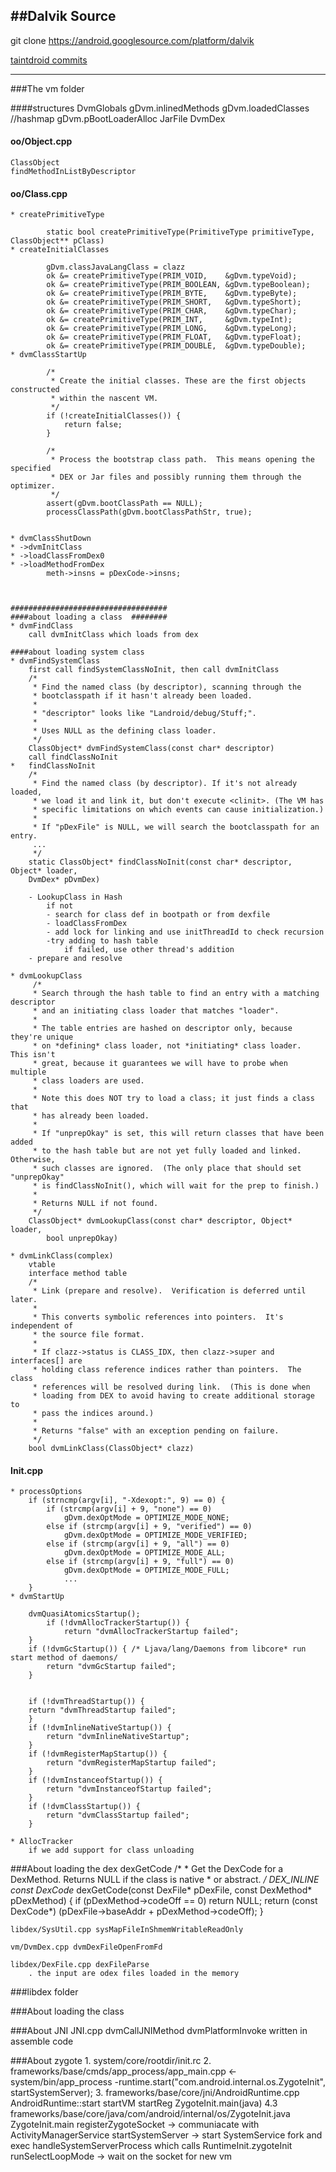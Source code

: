##Dalvik Source
---
git clone https://android.googlesource.com/platform/dalvik

[taintdroid commits](https://github.com/TaintDroid/android_platform_dalvik.git)

----
###The vm folder

####structures
	DvmGlobals
		gDvm.inlinedMethods
		gDvm.loadedClasses //hashmap
		gDvm.pBootLoaderAlloc
	JarFile
	DvmDex

#### oo/Object.cpp
	ClassObject
	findMethodInListByDescriptor
#### oo/Class.cpp
	* createPrimitiveType
		
			static bool createPrimitiveType(PrimitiveType primitiveType, ClassObject** pClass)
	* createInitialClasses
	
			gDvm.classJavaLangClass = clazz	
			ok &= createPrimitiveType(PRIM_VOID,    &gDvm.typeVoid);
		    ok &= createPrimitiveType(PRIM_BOOLEAN, &gDvm.typeBoolean);
		    ok &= createPrimitiveType(PRIM_BYTE,    &gDvm.typeByte);
		    ok &= createPrimitiveType(PRIM_SHORT,   &gDvm.typeShort);
		    ok &= createPrimitiveType(PRIM_CHAR,    &gDvm.typeChar);
		    ok &= createPrimitiveType(PRIM_INT,     &gDvm.typeInt);
		    ok &= createPrimitiveType(PRIM_LONG,    &gDvm.typeLong);
	  	    ok &= createPrimitiveType(PRIM_FLOAT,   &gDvm.typeFloat);
		    ok &= createPrimitiveType(PRIM_DOUBLE,  &gDvm.typeDouble);
	* dvmClassStartUp
			
    		/* 
		     * Create the initial classes. These are the first objects constructed
		     * within the nascent VM.                               
		     */
		    if (!createInitialClasses()) {                          
		        return false;
		    }  

		    /* 
		     * Process the bootstrap class path.  This means opening the specified
			 * DEX or Jar files and possibly running them through the optimizer.
		     */
		    assert(gDvm.bootClassPath == NULL);                     
		    processClassPath(gDvm.bootClassPathStr, true);  


	* dvmClassShutDown
	* ->dvmInitClass
	* ->loadClassFromDex0
	* ->loadMethodFromDex
			meth->insns = pDexCode->insns;   



	###################################
	####about loading a class  ########        
	* dvmFindClass
		call dvmInitClass which loads from dex

	####about loading system class           	
	* dvmFindSystemClass
		first call findSystemClassNoInit, then call dvmInitClass
		/*
		 * Find the named class (by descriptor), scanning through the
		 * bootclasspath if it hasn't already been loaded.
		 *
		 * "descriptor" looks like "Landroid/debug/Stuff;".
		 *
		 * Uses NULL as the defining class loader.
		 */
		ClassObject* dvmFindSystemClass(const char* descriptor)
		call findClassNoInit
	* 	findClassNoInit
		/*
		 * Find the named class (by descriptor). If it's not already loaded,
		 * we load it and link it, but don't execute <clinit>. (The VM has
		 * specific limitations on which events can cause initialization.)
		 *
		 * If "pDexFile" is NULL, we will search the bootclasspath for an entry.
		 ...
		 */
		static ClassObject* findClassNoInit(const char* descriptor, Object* loader,
    	DvmDex* pDvmDex)

    	- LookupClass in Hash
    		if not
	    	- search for class def in bootpath or from dexfile
	    	- loadClassFromDex
	    	- add lock for linking and use initThreadId to check recursion
	    	-try adding to hash table
	    		if failed, use other thread's addition
	    - prepare and resolve

    * dvmLookupClass
   		 /*
		 * Search through the hash table to find an entry with a matching descriptor
		 * and an initiating class loader that matches "loader".
		 *
		 * The table entries are hashed on descriptor only, because they're unique
		 * on *defining* class loader, not *initiating* class loader.  This isn't
		 * great, because it guarantees we will have to probe when multiple
		 * class loaders are used.
		 *
		 * Note this does NOT try to load a class; it just finds a class that
		 * has already been loaded.
		 *
		 * If "unprepOkay" is set, this will return classes that have been added
		 * to the hash table but are not yet fully loaded and linked.  Otherwise,
		 * such classes are ignored.  (The only place that should set "unprepOkay"
		 * is findClassNoInit(), which will wait for the prep to finish.)
		 *
		 * Returns NULL if not found.
		 */
		ClassObject* dvmLookupClass(const char* descriptor, Object* loader,
		    bool unprepOkay)

	* dvmLinkClass(complex)
		vtable
		interface method table
		/*
		 * Link (prepare and resolve).  Verification is deferred until later.
		 *
		 * This converts symbolic references into pointers.  It's independent of
		 * the source file format.
		 *
		 * If clazz->status is CLASS_IDX, then clazz->super and interfaces[] are
		 * holding class reference indices rather than pointers.  The class
		 * references will be resolved during link.  (This is done when
		 * loading from DEX to avoid having to create additional storage to
		 * pass the indices around.)
		 *
		 * Returns "false" with an exception pending on failure.
		 */
		bool dvmLinkClass(ClassObject* clazz)


#### Init.cpp
	* processOptions
		if (strncmp(argv[i], "-Xdexopt:", 9) == 0) {
            if (strcmp(argv[i] + 9, "none") == 0)
                gDvm.dexOptMode = OPTIMIZE_MODE_NONE;
            else if (strcmp(argv[i] + 9, "verified") == 0)
                gDvm.dexOptMode = OPTIMIZE_MODE_VERIFIED;
            else if (strcmp(argv[i] + 9, "all") == 0)
                gDvm.dexOptMode = OPTIMIZE_MODE_ALL;
            else if (strcmp(argv[i] + 9, "full") == 0)
                gDvm.dexOptMode = OPTIMIZE_MODE_FULL;
                ...
        }
	* dvmStartUp

		dvmQuasiAtomicsStartup();
    		if (!dvmAllocTrackerStartup()) {
        		return "dvmAllocTrackerStartup failed";
	    }    
	    if (!dvmGcStartup()) { /* Ljava/lang/Daemons from libcore* run start method of daemons/
    	    return "dvmGcStartup failed";
	    }    
		

	    if (!dvmThreadStartup()) {
        return "dvmThreadStartup failed";
	    }
	    if (!dvmInlineNativeStartup()) {
	        return "dvmInlineNativeStartup";
	    }    
	    if (!dvmRegisterMapStartup()) {
	        return "dvmRegisterMapStartup failed";
	    }    
	    if (!dvmInstanceofStartup()) {
	        return "dvmInstanceofStartup failed";
	    }    
	    if (!dvmClassStartup()) {
	        return "dvmClassStartup failed";
	    }
		
	* AllocTracker
		if we add support for class unloading


###About loading the dex
	dexGetCode
	/*
	 * Get the DexCode for a DexMethod.  Returns NULL if the class is native
	 * or abstract.
	 */
	DEX_INLINE const DexCode* dexGetCode(const DexFile* pDexFile,
	    const DexMethod* pDexMethod)
	{
	    if (pDexMethod->codeOff == 0)
	        return NULL;
	    return (const DexCode*) (pDexFile->baseAddr + pDexMethod->codeOff);
	}

	libdex/SysUtil.cpp sysMapFileInShmemWritableReadOnly
	
	vm/DvmDex.cpp dvmDexFileOpenFromFd
	
	libdex/DexFile.cpp dexFileParse
		. the input are odex files loaded in the memory
	
###libdex folder


###About loading the class

###About JNI
	JNI.cpp
	dvmCallJNIMethod
	dvmPlatformInvoke
		written in assemble code

###About zygote
	1. system/core/rootdir/init.rc
	2. frameworks/base/cmds/app_process/app_main.cpp <- system/bin/app_process
		-runtime.start("com.android.internal.os.ZygoteInit", startSystemServer); 
	3. frameworks/base/core/jni/AndroidRuntime.cpp
		AndroidRuntime::start
			startVM
			startReg
			ZygoteInit.main(java)
	4.3 frameworks/base/core/java/com/android/internal/os/ZygoteInit.java
		ZygoteInit.main
			registerZygoteSocket -> communiacate with ActivityManagerService
			startSystemServer	-> start SystemService
				fork and exec handleSystemServerProcess which calls RuntimeInit.zygoteInit
			runSelectLoopMode -> wait on the socket for new vm